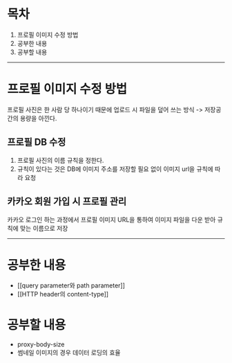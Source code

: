 # 목차
1. 프로필 이미지 수정 방법
2. 공부한 내용
3. 공부할 내용

-----

# 프로필 이미지 수정 방법
프로필 사진은 한 사람 당 하나이기 때문에 업로드 시 파일을 덮어 쓰는 방식 -> 저장공간의 용량을 아낀다.
## 프로필 DB 수정
1. 프로필 사진의 이름 규칙을 정한다.
2. 규칙이 있다는 것은 DB에 이미지 주소를 저장할 필요 없이 이미지 url을 규칙에 따라 요청

## 카카오 회원 가입 시 프로필 관리
카카오 로그인 하는 과정에서 프로필 이미지 URL을 통하여 이미지 파일을 다운 받아 규칙에 맞는 이름으로 저장

-----

# 공부한 내용
- [[query parameter와 path parameter]]
- [[HTTP header의 content-type]]

# 공부할 내용
- proxy-body-size
- 썸네일 이미지의 경우 데이터 로딩의 효율
